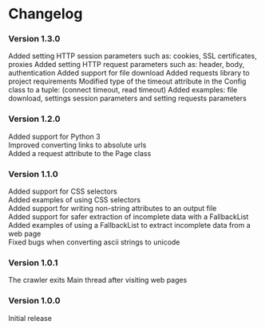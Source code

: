 # Changelog

### Version 1.3.0
Added setting HTTP session parameters such as: cookies, SSL certificates, proxies
Added setting HTTP request parameters such as: header, body, authentication
Added support for file download
Added requests library to project requirements
Modified type of the timeout attribute in the Config class to a tuple: (connect timeout, read timeout)
Added examples: file download, settings session parameters and setting requests parameters

### Version 1.2.0
Added support for Python 3  
Improved converting links to absolute urls  
Added a request attribute to the Page class  

### Version 1.1.0
Added support for CSS selectors  
Added examples of using CSS selectors  
Added support for writing non-string attributes to an output file  
Added support for safer extraction of incomplete data with a FallbackList  
Added examples of using a FallbackList to extract incomplete data from a web page  
Fixed bugs when converting ascii strings to unicode  

### Version 1.0.1
The crawler exits Main thread after visiting web pages

### Version 1.0.0
Initial release

